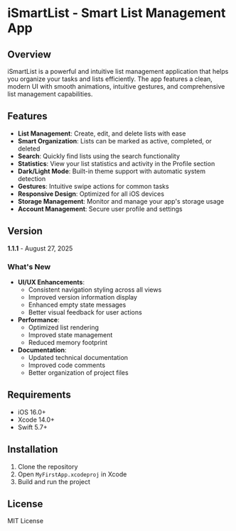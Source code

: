 # iSmartList - Smart List Management App

## Overview
iSmartList is a powerful and intuitive list management application that helps you organize your tasks and lists efficiently. The app features a clean, modern UI with smooth animations, intuitive gestures, and comprehensive list management capabilities.

## Features
- **List Management**: Create, edit, and delete lists with ease
- **Smart Organization**: Lists can be marked as active, completed, or deleted
- **Search**: Quickly find lists using the search functionality
- **Statistics**: View your list statistics and activity in the Profile section
- **Dark/Light Mode**: Built-in theme support with automatic system detection
- **Gestures**: Intuitive swipe actions for common tasks
- **Responsive Design**: Optimized for all iOS devices
- **Storage Management**: Monitor and manage your app's storage usage
- **Account Management**: Secure user profile and settings

## Version
**1.1.1** - August 27, 2025

### What's New
- **UI/UX Enhancements**:
  - Consistent navigation styling across all views
  - Improved version information display
  - Enhanced empty state messages
  - Better visual feedback for user actions
- **Performance**:
  - Optimized list rendering
  - Improved state management
  - Reduced memory footprint
- **Documentation**:
  - Updated technical documentation
  - Improved code comments
  - Better organization of project files

## Requirements
- iOS 16.0+
- Xcode 14.0+
- Swift 5.7+

## Installation
1. Clone the repository
2. Open `MyFirstApp.xcodeproj` in Xcode
3. Build and run the project

## License
MIT License
